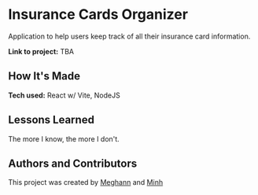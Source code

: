 # Insurance Cards Organizer
Application to help users keep track of all their insurance card information.

**Link to project:** TBA

## How It's Made

**Tech used:** React w/ Vite, NodeJS

## Lessons Learned

The more I know, the more I don't.

## Authors and Contributors

This project was created by [Meghann](https://github.com/meghannfh) and [Minh](https://github.com/doanaminh)
